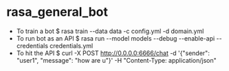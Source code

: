 # rasa_general_bot
- To train a bot 
    $ rasa train --data data  -c config.yml -d domain.yml
- To run bot as an API
    $ rasa run --model models --debug --enable-api --credentials credentials.yml
- To hit the API
    $ curl -X POST http://0.0.0.0:6666/chat -d '{"sender": "user1", "message": "how are u"}' -H "Content-Type: application/json"   
